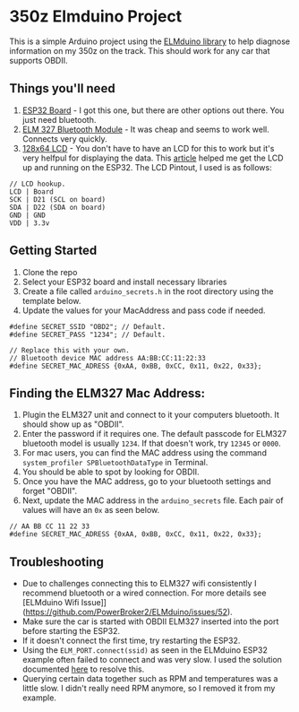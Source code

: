 # 350z Elmduino Project
This is a simple Arduino project using the [ELMduino library](https://github.com/PowerBroker2/ELMduino/tree/master) to help diagnose information on my 350z on the track. This should work for any car that supports OBDII.

## Things you'll need
1. [ESP32 Board](https://www.amazon.com/gp/product/B07WCG1PLV/ref=ppx_yo_dt_b_search_asin_title?ie=UTF8&psc=1) - I got this one, but there are other options out there. You just need bluetooth.
2. [ELM 327 Bluetooth Module](https://www.amazon.com/dp/B09B2Q7WJS?psc=1&ref=ppx_yo2ov_dt_b_product_details) - It was cheap and seems to work well. Connects very quickly.
3. [128x64 LCD](https://www.amazon.com/HiLetgo-Serial-128X64-Display-Color/dp/B06XRBTBTB/ref=sr_1_5?crid=IBGQ13ZIZ2JU&keywords=128x64+lcd&qid=1689625209&sprefix=128x64+lcd%2Caps%2C196&sr=8-5) - You don't have to have an LCD for this to work but it's very helfpul for displaying the data. This [article](https://randomnerdtutorials.com/esp32-ssd1306-oled-display-arduino-ide/) helped me get the LCD up and running on the ESP32. The LCD Pintout, I used is as follows:

```
// LCD hookup.
LCD | Board
SCK | D21 (SCL on board)
SDA | D22 (SDA on board)
GND | GND
VDD | 3.3v
```

## Getting Started
1. Clone the repo
2. Select your ESP32 board and install necessary libraries
3. Create a file called `arduino_secrets.h` in the root directory using the template below.
4. Update the values for your MacAddress and pass code if needed.

```
#define SECRET_SSID "OBD2"; // Default.
#define SECRET_PASS "1234"; // Default.

// Replace this with your own.
// Bluetooth device MAC address AA:BB:CC:11:22:33
#define SECRET_MAC_ADRESS {0xAA, 0xBB, 0xCC, 0x11, 0x22, 0x33};
```

## Finding the ELM327 Mac Address:
1. Plugin the ELM327 unit and connect to it your computers bluetooth. It should show up as "OBDII".
2. Enter the password if it requires one. The default passcode for ELM327 bluetooth model is usually `1234`. If that doesn't work, try `12345` or `0000`.
3. For mac users, you can find the MAC address using the command `system_profiler SPBluetoothDataType` in Terminal.
4. You should be able to spot by looking for OBDII.
5. Once you have the MAC address, go to your bluetooth settings and forget "OBDII".
6. Next, update the MAC address in the `arduino_secrets` file. Each pair of values will have an `0x` as seen below.
```
// AA BB CC 11 22 33
#define SECRET_MAC_ADRESS {0xAA, 0xBB, 0xCC, 0x11, 0x22, 0x33};
```

## Troubleshooting
- Due to challenges connecting this to ELM327 wifi consistently I recommend bluetooth or a wired connection. For more details see [ELMduino Wifi Issue]](https://github.com/PowerBroker2/ELMduino/issues/52).
- Make sure the car is started with OBDII ELM327 inserted into the port before starting the ESP32.
- If it doesn't connect the first time, try restarting the ESP32.
- Using the `ELM_PORT.connect(ssid)` as seen in the ELMduino ESP32 example often failed to connect and was very slow. I used the solution documented [here](https://github.com/espressif/arduino-esp32/blob/b92c58d74b151c7a3b56db4e78f2d3c90c16446f/libraries/BluetoothSerial/examples/SerialToSerialBTM/SerialToSerialBTM.ino#L27-L31) to resolve this.
- Querying certain data together such as RPM and temperatures was a little slow. I didn't really need RPM anymore, so I removed it from my example.
